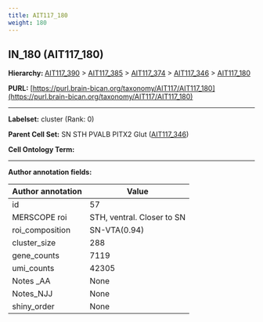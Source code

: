 ```yaml
---
title: AIT117_180
weight: 180
---
```

## IN_180 (AIT117_180)
<b>Hierarchy: </b>
[AIT117_390](../AIT117_390) >
[AIT117_385](../AIT117_385) >
[AIT117_374](../AIT117_374) >
[AIT117_346](../AIT117_346) >
[AIT117_180](../AIT117_180)

**PURL:** [https://purl.brain-bican.org/taxonomy/AIT117/AIT117_180](https://purl.brain-bican.org/taxonomy/AIT117/AIT117_180)

---


**Labelset:** cluster (Rank: 0)

**Parent Cell Set:** SN STH PVALB PITX2 Glut ([AIT117_346](../AIT117_346))



**Cell Ontology Term:** 

[MARKER GENES.]: #


---

[TRANSFERRED ANNOTATIONS.]: #


[AUTHOR ANNOTATION FIELDS.]: #


**Author annotation fields:**

| Author annotation | Value |
|-------------------|-------|
|id|57|
|MERSCOPE roi|STH, ventral. Closer to SN|
|roi_composition|SN-VTA(0.94) | STH(0.06)|
|cluster_size|288|
|gene_counts|7119|
|umi_counts|42305|
|Notes _AA|None|
|Notes_NJJ|None|
|shiny_order|None|
